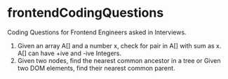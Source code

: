# frontendCodingQuestions
Coding Questions for Frontend Engineers asked in Interviews.

1. Given an array A[] and a number x, check for pair in A[] with sum as x. A[] can have +ive and -ive Integers.
2. Given two nodes, find the nearest common ancestor in a tree or Given two DOM elements, find their nearest common parent.
